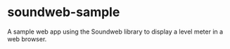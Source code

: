 soundweb-sample
===============

A sample web app using the Soundweb library to display a level meter in a web browser.
